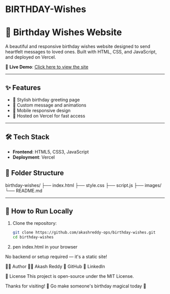 # BIRTHDAY-Wishes


# 🎉 Birthday Wishes Website

A beautiful and responsive birthday wishes website designed to send heartfelt messages to loved ones. Built with HTML, CSS, and JavaScript, and deployed on Vercel.

🔗 **Live Demo**: [Click here to view the site](https://birthday-wishes-two-lilac.vercel.app/)

---

## ✨ Features

- 🎂 Stylish birthday greeting page
- 💬 Custom message and animations
- 📱 Mobile responsive design
- 🚀 Hosted on Vercel for fast access

---

## 🛠️ Tech Stack

- **Frontend**: HTML5, CSS3, JavaScript
- **Deployment**: Vercel


## 📂 Folder Structure

birthday-wishes/
├── index.html
├── style.css
├── script.js
├── images/
└── README.md



---

## 🚀 How to Run Locally

1. Clone the repository:
   ```bash
   git clone https://github.com/akashreddy-ops/birthday-wishes.git
   cd birthday-wishes


2. pen index.html in your browser

No backend or setup required — it's a static site!

🙋‍♂️ Author
👨‍💻 Akash Reddy
🔗 GitHub
🔗 LinkedIn

📄 License
This project is open-source under the MIT License.

Thanks for visiting!
🎁 Go make someone's birthday magical today 🎉

